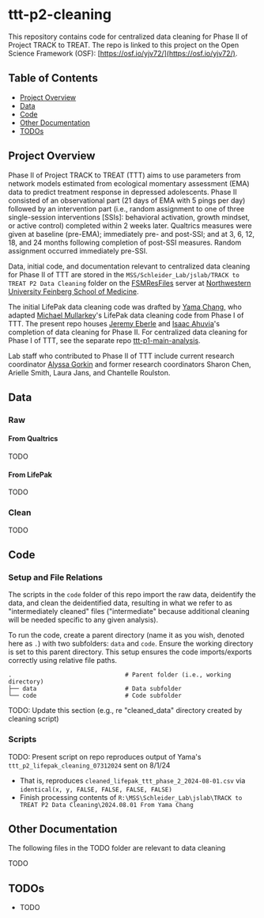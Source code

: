 # ttt-p2-cleaning

This repository contains code for centralized data cleaning for Phase II of Project TRACK to TREAT. The repo is linked to this project on the Open Science Framework (OSF): [https://osf.io/yjv72/](https://osf.io/yjv72/).

## Table of Contents

- [Project Overview](#project-overview)
- [Data](#data)
- [Code](#code)
- [Other Documentation](#other-documentation)
- [TODOs](#todos)

## Project Overview

Phase II of Project TRACK to TREAT (TTT) aims to use parameters from network models estimated from ecological momentary assessment (EMA) data to predict treatment response in depressed adolescents. Phase II consisted of an observational part (21 days of EMA with 5 pings per day) followed by an intervention part (i.e., random assignment to one of three single-session interventions [SSIs]: behavioral activation, growth mindset, or active control) completed within 2 weeks later. Qualtrics measures were given at baseline (pre-EMA); immediately pre- and post-SSI; and at 3, 6, 12, 18, and 24 months following completion of post-SSI measures. Random assignment occurred immediately pre-SSI.

Data, initial code, and documentation relevant to centralized data cleaning for Phase II of TTT are stored in the `MSS/Schleider_Lab/jslab/TRACK to TREAT P2 Data Cleaning` folder on the [FSMResFiles](https://www.feinberg.northwestern.edu/it/services/server-storage-and-data/research-data-storage.html) server at [Northwestern University Feinberg School of Medicine](https://www.feinberg.northwestern.edu/).

The initial LifePak data cleaning code was drafted by [Yama Chang](https://github.com/yamachang), who adapted [Michael Mullarkey](https://github.com/mcmullarkey)'s LifePak data cleaning code from Phase I of TTT. The present repo houses [Jeremy Eberle](https://github.com/jwe4ec) and [Isaac Ahuvia](https://github.com/isaacahuvia)'s completion of data cleaning for Phase II. For centralized data cleaning for Phase I of TTT, see the separate repo [ttt-p1-main-analysis](https://github.com/jwe4ec/ttt-p1-main-analysis).

Lab staff who contributed to Phase II of TTT include current research coordinator [Alyssa Gorkin](https://github.com/alyssagorkin) and former research coordinators Sharon Chen, Arielle Smith, Laura Jans, and Chantelle Roulston.

## Data

### Raw

#### From Qualtrics

TODO

#### From LifePak

TODO

### Clean

TODO

## Code

### Setup and File Relations

The scripts in the `code` folder of this repo import the raw data, deidentify the data, and clean the deidentified data, resulting in what we refer to as "intermediately cleaned" files ("intermediate" because additional cleaning will be needed specific to any given analysis).

To run the code, create a parent directory (name it as you wish, denoted here as `.`) with two subfolders: `data` and `code`. Ensure the working directory is set to this parent directory. This setup ensures the code imports/exports correctly using relative file paths.

```
.                                # Parent folder (i.e., working directory)
├── data                         # Data subfolder
└── code                         # Code subfolder
```

TODO: Update this section (e.g., re "cleaned_data" directory created by cleaning script)

### Scripts

TODO: Present script on repo reproduces output of Yama's `ttt_p2_lifepak_cleaning_07312024` sent on 8/1/24
- That is, reproduces `cleaned_lifepak_ttt_phase_2_2024-08-01.csv` via `identical(x, y, FALSE, FALSE, FALSE, FALSE)`
- Finish processing contents of `R:\MSS\Schleider_Lab\jslab\TRACK to TREAT P2 Data Cleaning\2024.08.01 From Yama Chang` 

## Other Documentation

The following files in the TODO folder are relevant to data cleaning

TODO

## TODOs

- TODO